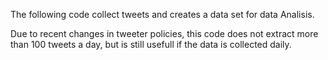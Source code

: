 The following code collect tweets and creates a data set for data Analisis.

Due to recent changes in tweeter policies, this code does not extract more than 100 tweets a day, 
but is still usefull if the data is collected daily.
